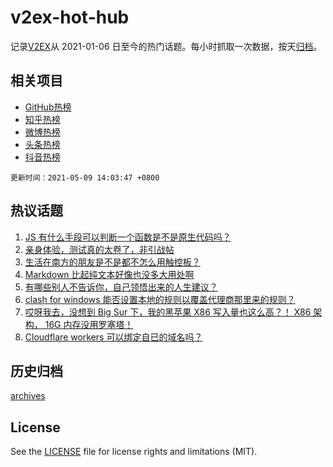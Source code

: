 # v2ex-hot-hub

 记录[V2EX](https://www.v2ex.com/)从 2021-01-06 日至今的热门话题。每小时抓取一次数据，按天[归档](archives)。
 
 ## 相关项目

- [GitHub热榜](https://github.com/snaildev/github-hot-hub)
- [知乎热榜](https://github.com/snaildev/zhihu-hot-hub)
- [微博热榜](https://github.com/snaildev/weibo-hot-hub)
- [头条热榜](https://github.com/snaildev/toutiao-hot-hub)
- [抖音热榜](https://github.com/snaildev/douyin-hot-hub)


 `更新时间：2021-05-09 14:03:47 +0800`

## 热议话题

1. [JS 有什么手段可以判断一个函数是不是原生代码吗？](https://www.v2ex.com/t/775677)
1. [亲身体验，测试真的太卷了，非引战帖](https://www.v2ex.com/t/775642)
1. [生活在南方的朋友是不是都不怎么用触控板？](https://www.v2ex.com/t/775715)
1. [Markdown 比起纯文本好像也没多大用处啊](https://www.v2ex.com/t/775706)
1. [有哪些别人不告诉你，自己领悟出来的人生建议？](https://www.v2ex.com/t/775696)
1. [clash for windows 能否设置本地的规则以覆盖代理商那里来的规则？](https://www.v2ex.com/t/775773)
1. [哎呀我去，没想到 Big Sur 下，我的黑苹果 X86 写入量也这么高？！ X86 架构， 16G 内存没用罗塞塔！](https://www.v2ex.com/t/775691)
1. [Cloudflare workers 可以绑定自已的域名吗？](https://www.v2ex.com/t/775667)

## 历史归档

[archives](archives)

## License

See the [LICENSE](LICENSE) file for license rights and limitations (MIT).
